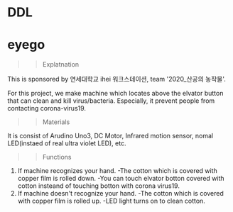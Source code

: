 # DDL

# eyego

>>Explatnation

This is sponsored by 연세대학교 ihei 워크스테이션, team '2020_산공의 농작물'.

For this project, we make machine which locates above the elvator button that can clean and kill virus/bacteria.
Especially, it prevent people from contacting corona-virus19.




>>Materials

It is consist of Arudino Uno3, DC Motor, Infrared motion sensor, nomal LED(instaed of real ultra violet LED), etc.




>>Functions

1. If machine recognizes your hand.
-The cotton which is covered with copper film is rolled down.
-You can touch elvator botton covered with cotton insteand of touching botton with corona virus19.
2. If machine doesn't recognize your hand.
-The cotton which is covered with copper film is rolled up.
-LED light turns on to clean cotton.
 
